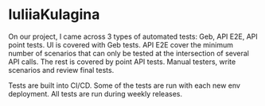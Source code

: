 # IuliiaKulagina

On our project, I came across 3 types of automated tests: Geb, API E2E, API point tests. 
UI is covered with Geb tests. API E2E cover the minimum number of scenarios that can only be tested at the intersection of several API calls. The rest is covered by point API tests. Manual testers, write scenarios and review final tests. 

Tests are built into CI/CD. Some of the tests are run with each new env deployment. All tests are run during weekly releases.